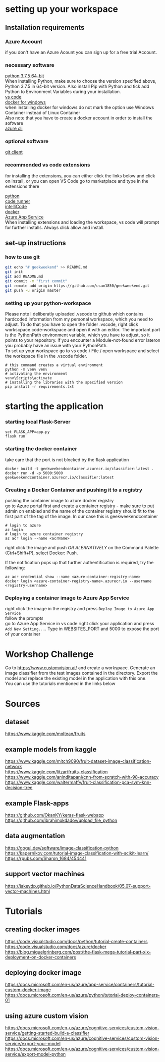 # setting up your workspace

## Installation requirements
### Azure Account
if you don't have an Azure Acount you can sign up for a free trial Account.

### necessary software
[python 3.7.5 64-bit](https://www.python.org/ftp/python/3.7.5/python-3.7.5-amd64.exe)  
When installing Python, make sure to choose the version specified above, Python 3.7.5 in 64-bit version. Also install Pip with Python and tick add Python to Environment Variables during your installation.  
[vs code](https://code.visualstudio.com/download#)  
[docker for windows](https://docs.docker.com/docker-for-windows/install/)  
when installing docker for windows do not mark the option use Windows Container instead of Linux Container  
Also note that you have to create a docker account in order to install the software  
[azure cli](https://docs.microsoft.com/de-de/cli/azure/install-azure-cli-windows?view=azure-cli-latest)

### optional software
[git client](https://git-scm.com/download/win)  

### recommended vs code extensions
for installing the extensions, you can either click the links below and click 
on install, or you can open VS Code go to marketplace and type in the extensions there

[python](https://marketplace.visualstudio.com/items?itemName=ms-python.python)  
[code runner](https://marketplace.visualstudio.com/items?itemName=formulahendry.code-runner)  
[intelliCode](https://marketplace.visualstudio.com/items?itemName=VisualStudioExptTeam.vscodeintellicode)  
[docker](https://marketplace.visualstudio.com/items?itemName=ms-azuretools.vscode-docker)  
[Azure App Service](https://marketplace.visualstudio.com/items?itemName=ms-azuretools.vscode-azureappservice)  
When installing extensions and loading the workspace, vs code will prompt for further installs. Always click allow and install.


## set-up instructions
### how to use git
```bash
git echo "# geekweekend" >> README.md  
git init  
git add README.md  
git commit -m "first commit"   
git remote add origin https://github.com/csam1850/geekweekend.git  
git push -u origin master  
```

### setting up your python-workspace
Please note I deliberatly uploaded .vscode to github which contains hardcoded 
information from my personal workspace, which you need to adjust.
To do that you have to open the folder .vscode, right click workscpace.code-workspace and open it with an editor. 
The important part is the PythonPath environment variable, which you have to adjust, so it points to your repository. 
If you encounter a Module-not-found error lateron you probably have an issue with your PythonPath.  
To set up your workspace go to vs code / File / open workspace and select the workspace file in the .vscode folder.
  

```shell
# this command creates a virtual environment  
python -m venv venv  
# activating the environment  
venv\Scripts\activate  
# installing the libraries with the specified version  
pip install -r requirements.txt
```

# starting the application
### starting local Flask-Server 

```shell
set FLASK_APP=app.py
flask run
```
  
### starting the docker container 
take care that the port is not blocked by the flask application

```shell
docker build -t geekweekendcontainer.azurecr.io/classifier:latest .
docker run -d -p 5000:5000 geekweekendcontainer.azurecr.io/classifier:latest
```

### Creating a Docker Container and pushing it to a registry
pushing the container image to azure docker registry  
go to Azure portal first and create a container registry - make sure to put
admin on enabled and the name of the container registry should fit to the first part of the tag of the image. In our case this is geekweekendcontainer  

```shell
# login to azure
az login
# login to azure container registry
az acr login --name <acrName>
```  
right click the image and push *OR ALERNATIVELY* on the Command Palette (Ctrl+Shift+P), select Docker: Push.

If the notification pops up that further authentification is required, try the following:  
```shell
az acr credential show --name <azure-container-registry-name>  
docker login <azure-container-registry-name>.azurecr.io --username <registry-username>  
```

### Deploying a container image to Azure App Service
right click the image in the registry and press `Deploy Image to Azure App Service`  
follow the prompts  
go to Azure App Service in vs code right click your application and press
`Add New Setting...`. 
Type in WEBSITES_PORT and 5000 to expose the port of your container

# Workshop Challenge
Go to https://www.customvision.ai/ and create a workspace. Generate an image classifier from the test images contained in the directory. Export the model and replace the existing model in the application with this one.  
You can use the tutorials mentioned in the links below

# Sources
## dataset
https://www.kaggle.com/moltean/fruits

## example models from kaggle
https://www.kaggle.com/mitch9090/fruit-dataset-image-classification-network  
https://www.kaggle.com/litzar/fruits-classification  
https://www.kaggle.com/aninditapani/cnn-from-scratch-with-98-accuracy  
https://www.kaggle.com/waltermaffy/fruit-classification-pca-svm-knn-decision-tree 

## example Flask-apps
https://github.com/OkanKY/keras-flask-webapp  
https://github.com/ibrahimokdadov/upload_file_python

## data augmentation
https://gogul.dev/software/image-classification-python  
https://kapernikov.com/tutorial-image-classification-with-scikit-learn/  
https://rpubs.com/Sharon_1684/454441  

## support vector machines
https://jakevdp.github.io/PythonDataScienceHandbook/05.07-support-vector-machines.html  
  
# Tutorials
## creating docker images
https://code.visualstudio.com/docs/python/tutorial-create-containers  
https://code.visualstudio.com/docs/azure/docker  
https://blog.miguelgrinberg.com/post/the-flask-mega-tutorial-part-xix-deployment-on-docker-containers  

## deploying docker image
https://docs.microsoft.com/en-us/azure/app-service/containers/tutorial-custom-docker-image  
https://docs.microsoft.com/en-us/azure/python/tutorial-deploy-containers-01  

## using azure custom vision
https://docs.microsoft.com/en-us/azure/cognitive-services/custom-vision-service/getting-started-build-a-classifier  
https://docs.microsoft.com/en-us/azure/cognitive-services/custom-vision-service/export-your-model  
https://docs.microsoft.com/en-us/azure/cognitive-services/custom-vision-service/export-model-python  

